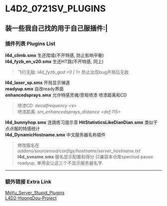 # L4D2_0721SV_PLUGINS          
装一些我自己找的用于自己服插件:|
------    
### 插件列表 Plugins List
**l4d_climb.smx** 生还爬墙(不开特感, 防止影响平衡)    
**l4d_fyzb_en_v20.smx** 生还HT跳(不开特感, 同上)     
>飞行无敌: *l4d_fyzb_god \<0 | 1\>* 防止出现bug开局后无敌      

**l4d_laser_sp.smx** 开局显示弹道     
**readyup.smx** 自改ready界面     
**enhancedsprays.smx** 允许特感灵魂/旁观喷漆 喷漆距离和CD      
>喷漆CD: *decalfrequency \<s\>*       
>喷漆距离: *sm_enhancedsprays_distance \<def:115\>*    

**l4d_bunnyhop.smx** 连跳练习提示音 
**HitStatisticsLikeDianDian.smx**  类似于点点服的特感统计             
**l4d_DynamicHostname.smx** 中文服务器名称插件      
>修改服名在*addons/sourcemod/configs/hostname/server_hostname.txt*    
**l4d_svname.smx** 服名显示配置和得分 只兼容本仓库spechud pause readyup, 单用会让这三个不显示服务器名字.

------  
### 额外链接 Extra Link
[MoYu_Server_Stupid_Plugins](https://github.com/Target5150/MoYu_Server_Stupid_Plugins)   
[L4D2-HoongDou-Project](https://github.com/HoongDou/L4D2-HoongDou-Project)
